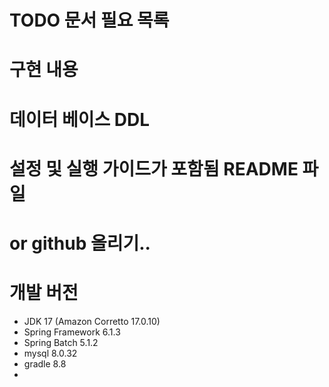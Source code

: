 # TODO 문서 필요 목록 

# 구현 내용
# 데이터 베이스 DDL 
# 설정 및 실행 가이드가 포함됨 README 파일
# or github 올리기.. 

# 개발 버전
- JDK 17 (Amazon Corretto 17.0.10)
- Spring Framework 6.1.3
- Spring Batch 5.1.2
- mysql 8.0.32
- gradle 8.8
- 
